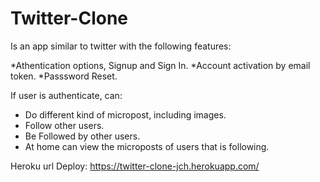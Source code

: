 # Twitter-Clone

Is an app similar to twitter with the following features:

*Athentication options, Signup and Sign In.
*Account activation by email token.
*Passsword Reset.

If user is authenticate, can:

* Do different kind of micropost, including images.
* Follow other users.
* Be Followed by other users.
* At home can view the microposts of users that is following.

 Heroku url Deploy: https://twitter-clone-jch.herokuapp.com/


